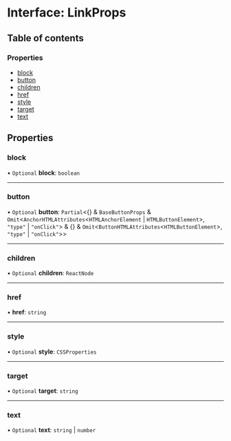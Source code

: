 # Interface: LinkProps

## Table of contents

### Properties

- [block](LinkProps.md#block)
- [button](LinkProps.md#button)
- [children](LinkProps.md#children)
- [href](LinkProps.md#href)
- [style](LinkProps.md#style)
- [target](LinkProps.md#target)
- [text](LinkProps.md#text)

## Properties

### block

• `Optional` **block**: `boolean`

___

### button

• `Optional` **button**: `Partial`<{} & `BaseButtonProps` & `Omit`<`AnchorHTMLAttributes`<`HTMLAnchorElement` \| `HTMLButtonElement`\>, ``"type"`` \| ``"onClick"``\> & {} & `Omit`<`ButtonHTMLAttributes`<`HTMLButtonElement`\>, ``"type"`` \| ``"onClick"``\>\>

___

### children

• `Optional` **children**: `ReactNode`

___

### href

• **href**: `string`

___

### style

• `Optional` **style**: `CSSProperties`

___

### target

• `Optional` **target**: `string`

___

### text

• `Optional` **text**: `string` \| `number`

